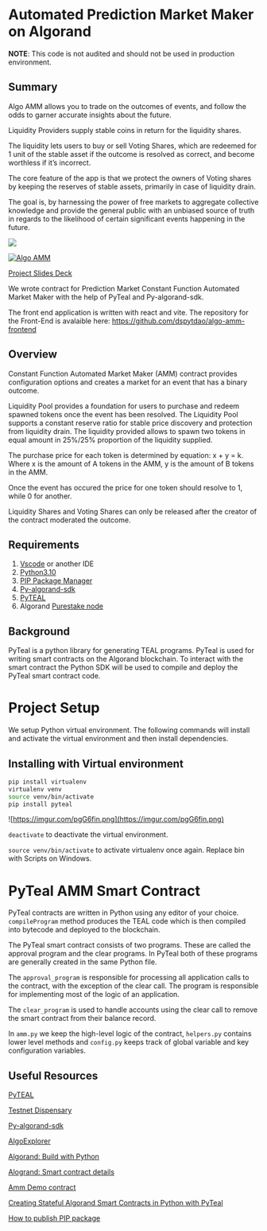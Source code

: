 # Automated Prediction Market Maker on Algorand

**NOTE**: This code is not audited and should not be used in production environment.

## Summary

Algo AMM allows you to trade on the outcomes of events, and follow the odds to garner accurate insights about the future.

Liquidity Providers supply stable coins in return for the liquidity shares.

The liquidity lets users to buy or sell Voting Shares, which are redeemed for 1 unit of the stable asset if the outcome is resolved as correct, and become worthless if it’s incorrect.

The core feature of the app is that we protect the owners of Voting shares by keeping the reserves of stable assets, primarily in case of liquidity drain.

The goal is, by harnessing the power of free markets to aggregate collective knowledge and provide the general public with an unbiased source of truth in regards to the likelihood of certain significant events happening in the future.

![](https://imgur.com/HILKB03.png)

[![Algo AMM](https://yt-embed.herokuapp.com/embed?v=uePtNvBP3oQ)](https://youtu.be/uePtNvBP3oQ "Algo AMM")

[Project Slides Deck](https://docs.google.com/presentation/d/1FBchISurC6Fsy-iEkmQ4gggEs7i6D4pRHab8gwOEyqk/edit?usp=sharing)

We wrote contract for Prediction Market Constant Function Automated Market Maker with the help of PyTeal and Py-algorand-sdk.

The front end application is written with react and vite.
The repository for the Front-End is avalaible here: https://github.com/dspytdao/algo-amm-frontend

## Overview

Constant Function Automated Market Maker (AMM) contract provides configuration options and creates a market for an event that has a binary outcome.

Liquidity Pool provides a foundation for users to purchase and redeem spawned tokens once the event has been resolved. The Liquidity Pool supports a constant reserve ratio for stable price discovery and protection from liquidity drain. The liquidity provided allows to spawn two tokens in equal amount in 25%/25% proportion of the liquidity supplied.

The purchase price for each token is determined by equation: x + y = k. Where x is the amount of A tokens in the AMM, y is the amount of B tokens in the AMM.

Once the event has occured the price for one token should resolve to 1, while 0 for another.

Liquidity Shares and Voting Shares can only be released after the creator of the contract moderated the outcome.

## Requirements

1. [Vscode](https://code.visualstudio.com/) or another IDE
2. [Python3.10](https://www.python.org/downloads/)
3. [PIP Package Manager](https://pip.pypa.io/en/stable/)
4. [Py-algorand-sdk](https://py-algorand-sdk.readthedocs.io/en/latest/index.html)
5. [PyTEAL](https://pyteal.readthedocs.io/en/stable/installation.html)
6. Algorand [Purestake node](https://developer.purestake.io/)

## Background

PyTeal is a python library for generating TEAL programs. PyTeal is used for writing smart contracts on the Algorand blockchain.
To interact with the smart contract the Python SDK will be used to compile and deploy the PyTeal smart contract code.

# Project Setup

We setup Python virtual environment. The following commands will install and activate the virtual environment and then install dependencies.

## Installing with Virtual environment

```bash
pip install virtualenv
virtualenv venv
source venv/bin/activate
pip install pyteal
```

![https://imgur.com/pgG6fin.png](https://imgur.com/pgG6fin.png)

`deactivate` to deactivate the virtual environment.

`source venv/bin/activate` to activate virtualenv once again. Replace bin with Scripts on Windows.

# PyTeal AMM Smart Contract

PyTeal contracts are written in Python using any editor of your choice. `compileProgram` method produces the TEAL code which is then compiled into bytecode and deployed to the blockchain.

The PyTeal smart contract consists of two programs. These are called the approval program and the clear programs. In PyTeal both of these programs are generally created in the same Python file.

The `approval_program` is responsible for processing all application calls to the contract, with the exception of the clear call. The program is responsible for implementing most of the logic of an application.

The `clear_program` is used to handle accounts using the clear call to remove the smart contract from their balance record.

In `amm.py` we keep the high-level logic of the contract, `helpers.py` contains lower level methods and `config.py` keeps track of global variable and key configuration variables.

## Useful Resources

[PyTEAL](https://pyteal.readthedocs.io/en/stable/index.html)

[Testnet Dispensary](https://dispenser.testnet.aws.algodev.network/)

[Py-algorand-sdk](https://py-algorand-sdk.readthedocs.io/en/latest/index.html)

[AlgoExplorer](https://testnet.algoexplorer.io/address/)

[Algorand: Build with Python](https://developer.algorand.org/docs/get-started/dapps/pyteal/)

[Alogrand: Smart contract details](https://developer.algorand.org/docs/get-details/dapps/smart-contracts/apps/)

[Amm Demo contract](https://github.com/maks-ivanov/amm-demo/blob/main/amm/contracts/contracts.py)

[Creating Stateful Algorand Smart Contracts in Python with PyTeal](https://developer.algorand.org/articles/creating-stateful-algorand-smart-contracts-python-pyteal/)

[How to publish PIP package](https://shobhitgupta.medium.com/how-to-publish-your-own-pip-package-560bde836b17)
